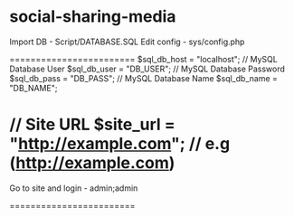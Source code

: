 # social-sharing-media
Import DB - Script/DATABASE.SQL
Edit config - sys/config.php

========================
$sql_db_host = "localhost";
// MySQL Database User
$sql_db_user = "DB_USER";
// MySQL Database Password
$sql_db_pass = "DB_PASS";
// MySQL Database Name
$sql_db_name = "DB_NAME";

// Site URL
$site_url = "http://example.com"; // e.g (http://example.com)
========================

Go to site and login - admin;admin

========================
